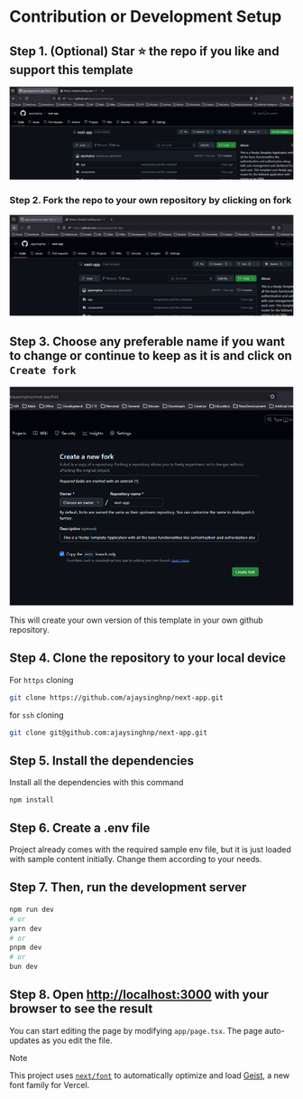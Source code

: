 # Contribution or Development Setup

## Step 1. (Optional) Star ⭐ the repo if you like and support this template

![alt text](../public/docs-images/star.png)

### Step 2. Fork the repo to your own repository by clicking on fork

![alt text](../public/docs-images/fork.png)

## Step 3. Choose any preferable name if you want to change or continue to keep as it is and click on `Create fork`

![alt text](../public/docs-images/forked-name.png)

This will create your own version of this template in your own github repository.

## Step 4. Clone the repository to your local device

For `https` cloning

```bash
git clone https://github.com/ajaysinghnp/next-app.git
```

for `ssh` cloning

```bash
git clone git@github.com:ajaysinghnp/next-app.git
```

## Step 5. Install the dependencies

Install all the dependencies with this command

```npm
npm install
```

## Step 6. Create a .env file

Project already comes with the required sample env file, but it is just loaded with sample content initially. Change them according to your needs.

## Step 7. Then, run the development server

```bash
npm run dev
# or
yarn dev
# or
pnpm dev
# or
bun dev
```

## Step 8. Open [http://localhost:3000](http://localhost:3000) with your browser to see the result

You can start editing the page by modifying `app/page.tsx`. The page auto-updates as you edit the file.

>[!NOTE]
>This project uses [`next/font`](https://nextjs.org/docs/app/building-your-application/optimizing/fonts) to automatically optimize and load [Geist](https://vercel.com/font), a new font family for Vercel.
